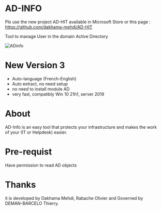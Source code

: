# AD-INFO
Pls use the new project AD-HIT available in Microsoft Store or this page : https://github.com/dakhama-mehdi/AD-HIT

Tool to manage User in the domain Active Directory

![ADinfo](https://user-images.githubusercontent.com/49924401/86608788-479ce980-bfab-11ea-8b68-6bd7d0404ecb.gif)

# New Version 3

* Auto-language (French-English)
* Auto extract, no need setup
* no need to install module AD 
* very fast, compatibly Win 10 21h1, server 2019

# About

AD-Info is an easy tool that protects your infrastructure and makes the work of your (IT or Helpdesk) easier.

# Pre-requist 
Have permission to read AD objects

# Thanks
it is developed by Dakhama Mehdi, Rabache Olivier and Governed by DEMAN-BARCELO Thierry.


